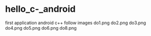 # hello_c-_android
first application android c++ follow images do1.png do2.png do3.png do4.png do5.png do6.png do8.png
